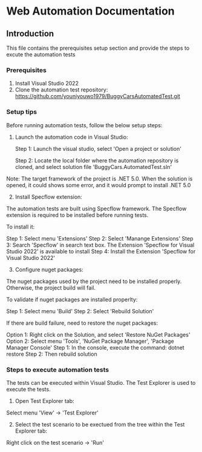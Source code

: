 ﻿# Web Automation Documentation

## Introduction

This file contains the prerequisites setup section and provide the steps to excute the automation tests

### Prerequisites

1. Install Visual Studio 2022
2. Clone the automation test repository: https://github.com/youniyouwo1979/BuggyCarsAutomatedTest.git

### Setup tips

Before running automation tests, follow the below setup steps:

1. Launch the automation code in Visual Studio:

	Step 1: Launch the visual studio, select 'Open a project or solution'

	Step 2: Locate the local folder where the automation repository is cloned, and select solution file 'BuggyCars.AutomatedTest.sln'

Note: The target framework of the project is .NET 5.0. When the solution is opened, it could shows some error, and it would prompt to install .NET 5.0

2. Install Specflow extension:

The automation tests are built using Specflow framework. The Specflow extension is required to be installed before running tests.

To install it:

Step 1: Select menu 'Extensions'
Step 2: Select 'Manange Extensions'
Step 3: Search 'Specflow' in search text box. The Extension 'Specflow for Visual Studio 2022' is available to install
Step 4: Install the Extension 'Specflow for Visual Studio 2022'

3. Configure nuget packages:

The nuget packages used by the project need to be installed properly. Otherwise, the project build will fail. 

To validate if nuget packages are installed properlty:

Step 1: Select menu 'Build'
Step 2: Select 'Rebuild Solution'

If there are build failure, need to restore the nuget packages:

Option 1: Right click on the Solution, and select 'Restore NuGet Packages'
Option 2: Select menu 'Tools', 'NuGet Package Manager', 'Package Manager Console'
	Step 1: In the console, execute the command: dotnet restore
	Step 2: Then rebuild solution

### Steps to execute automation tests

The tests can be executed within Visual Studio. The Test Explorer is used to execute the tests. 

1. Open Test Explorer tab:

Select menu 'View' -> 'Test Explorer'

2. Select the test scenario to be exectued from the tree within the Test Explorer tab:

Right click on the test scenario -> 'Run'
